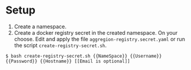 Setup
=====

1. Create a namespace.
2. Create a docker registry secret in the created namespace.
On your choose. Edit and apply the file `aggregion-registry.secret.yaml`
or run the script `create-registry-secret.sh`.
```
$ bash create-registry-secret.sh {{NameSpace}} {{Username}} {{Password}} {{Hostname}} [[Email is optional]]
```
